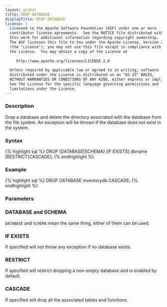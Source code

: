 ```yaml
---
layout: global
title: DROP DATABASE
displayTitle: DROP DATABASE
license: |
  Licensed to the Apache Software Foundation (ASF) under one or more
  contributor license agreements.  See the NOTICE file distributed with
  this work for additional information regarding copyright ownership.
  The ASF licenses this file to You under the Apache License, Version 2.0
  (the "License"); you may not use this file except in compliance with
  the License.  You may obtain a copy of the License at
 
     http://www.apache.org/licenses/LICENSE-2.0
 
  Unless required by applicable law or agreed to in writing, software
  distributed under the License is distributed on an "AS IS" BASIS,
  WITHOUT WARRANTIES OR CONDITIONS OF ANY KIND, either express or implied.
  See the License for the specific language governing permissions and
  limitations under the License.
---
```


### Description

Drop a database and delete the directory associated with the database from the file system. An 
exception will be thrown if the database does not exist in the system. 

### Syntax

{% highlight sql %}
DROP (DATABASE|SCHEMA) [IF EXISTS] dbname [RESTRICT|CASCADE];
{% endhighlight %}


### Example
{% highlight sql %}
DROP DATABASE inventorydb CASCADE;
{% endhighlight %}

### Parameters

### **DATABASE** and **SCHEMA**

`DATABASE` and `SCHEMA` mean the same thing, either of them can be used.

### **IF EXISTS**

If specified will not throw any exception if no database exists.
 
###  **RESTRICT**

If specified will restrict dropping a non-empty database and is enabled by default.

### **CASCADE**

If specified will drop all the associated tables and functions.
